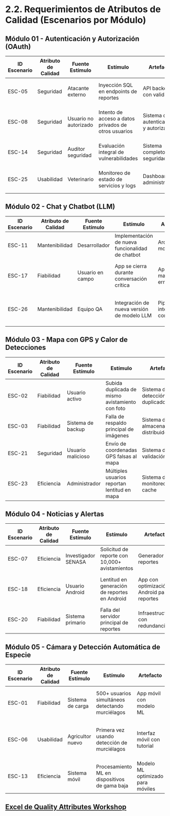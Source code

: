 # 2.2. Requerimientos de Atributos de Calidad (Escenarios por Módulo)

## Módulo 01 - Autenticación y Autorización (OAuth)

| ID Escenario | Atributo de Calidad | Fuente Estímulo       | Estímulo                                             | Artefacto                               | Entorno    | Respuesta                                        | Medida de Respuesta                     |
| ------------ | ------------------- | --------------------- | ---------------------------------------------------- | --------------------------------------- | ---------- | ------------------------------------------------ | --------------------------------------- |
| ESC-05       | Seguridad           | Atacante externo      | Inyección SQL en endpoints de reportes               | API backend con validación              | Producción | Bloquea ataques y registra incidencias           | 100% ataques bloqueados + alerta <1min  |
| ESC-08       | Seguridad           | Usuario no autorizado | Intento de acceso a datos privados de otros usuarios | Sistema de autenticación y autorización | Producción | Deniega acceso y registra intento sospechoso     | 0 accesos no autorizados + log completo |
| ESC-14       | Seguridad           | Auditor seguridad     | Evaluación integral de vulnerabilidades              | Sistema completo de seguridad           | Testing    | Implementa contramedidas para todas las amenazas | 0 vulnerabilidades críticas/altas       |
| ESC-25       | Usabilidad          | Veterinario           | Monitoreo de estado de servicios y logs              | Dashboard de administración             | Producción | Panel centralizado con alertas en tiempo real    | 100% incidencias visibles <30s          |

## Módulo 02 - Chat y Chatbot (LLM)

| ID Escenario | Atributo de Calidad | Fuente Estímulo  | Estímulo                                         | Artefacto                        | Entorno    | Respuesta                                        | Medida de Respuesta                      |
| ------------ | ------------------- | ---------------- | ------------------------------------------------ | -------------------------------- | ---------- | ------------------------------------------------ | ---------------------------------------- |
| ESC-11       | Mantenibilidad      | Desarrollador    | Implementación de nueva funcionalidad de chatbot | Arquitectura modular             | Desarrollo | Integración sin afectar módulos existentes       | <2 días integración + 0 breaking changes |
| ESC-17       | Fiabilidad          | Usuario en campo | App se cierra durante conversación crítica       | App con manejo de errores        | Producción | Recupera sesión y mantiene datos de conversación | 100% recuperación de datos tras crash    |
| ESC-26       | Mantenibilidad      | Equipo QA        | Integración de nueva versión de modelo LLM       | Pipeline de integración continua | Desarrollo | Deployment automático tras pasar test suite      | 0 regresiones en funcionalidad core      |

## Módulo 03 - Mapa con GPS y Calor de Detecciones

| ID Escenario | Atributo de Calidad | Fuente Estímulo   | Estímulo                                        | Artefacto                             | Entorno    | Respuesta                                          | Medida de Respuesta                      |
| ------------ | ------------------- | ----------------- | ----------------------------------------------- | ------------------------------------- | ---------- | -------------------------------------------------- | ---------------------------------------- |
| ESC-02       | Fiabilidad          | Usuario activo    | Subida duplicada de mismo avistamiento con foto | Sistema de detección duplicados       | Producción | Detecta duplicado y sugiere editar existente       | 0 duplicados verdaderos en base de datos |
| ESC-03       | Fiabilidad          | Sistema de backup | Falla de respaldo principal de imágenes         | Sistema de almacenamiento distribuido | Producción | Activa respaldo secundario transparentemente       | 99.99% disponibilidad de imágenes        |
| ESC-21       | Seguridad           | Usuario malicioso | Envío de coordenadas GPS falsas al mapa         | Sistema de validación GPS             | Producción | Rechaza datos inválidos con mensaje de error       | 99% ubicaciones falsas detectadas        |
| ESC-23       | Eficiencia          | Administrador     | Múltiples usuarios reportan lentitud en mapa    | Sistema de monitoreo y cache          | Producción | Diagnóstico en tiempo real con métricas detalladas | Identificación causa raíz <10min         |

## Módulo 04 - Noticias y Alertas

| ID Escenario | Atributo de Calidad | Fuente Estímulo     | Estímulo                                       | Artefacto                                  | Entorno    | Respuesta                                     | Medida de Respuesta                  |
| ------------ | ------------------- | ------------------- | ---------------------------------------------- | ------------------------------------------ | ---------- | --------------------------------------------- | ------------------------------------ |
| ESC-07       | Eficiencia          | Investigador SENASA | Solicitud de reporte con 10,000+ avistamientos | Generador de reportes                      | Producción | Genera reporte paginado con gráficos          | 95% reportes generados <30s          |
| ESC-18       | Eficiencia          | Usuario Android     | Lentitud en generación de reportes en Android  | App con optimización Android para reportes | Producción | Optimización específica para arquitectura ARM | 70% mejora velocidad vs versión base |
| ESC-20       | Fiabilidad          | Sistema primario    | Falla del servidor principal de reportes       | Infraestructura con redundancia            | Producción | Failover automático a servidor secundario     | <5s downtime en 99.9% casos          |

## Módulo 05 - Cámara y Detección Automática de Especie

| ID Escenario | Atributo de Calidad | Fuente Estímulo  | Estímulo                                         | Artefacto                         | Entorno    | Respuesta                                     | Medida de Respuesta                               |
| ------------ | ------------------- | ---------------- | ------------------------------------------------ | --------------------------------- | ---------- | --------------------------------------------- | ------------------------------------------------- |
| ESC-01       | Fiabilidad          | Sistema de carga | 500+ usuarios simultáneos detectando murciélagos | App móvil con modelo ML           | Producción | Mantiene procesamiento ML sin degradación     | 95% requests <3s con 500 usuarios                 |
| ESC-06       | Usabilidad          | Agricultor nuevo | Primera vez usando detección de murciélagos      | Interfaz móvil con tutorial       | Producción | Tutorial interactivo paso a paso              | 90% completan detección exitosa en primer intento |
| ESC-13       | Eficiencia          | Sistema móvil    | Procesamiento ML en dispositivos de gama baja    | Modelo ML optimizado para móviles | Producción | Detección funcional en Android 6+ con 2GB RAM | 80% detecciones <5s en gama baja                  |

## [Excel de Quality Attributes Workshop](./../../3/qaw/QAW%20Grupo%204.xlsx)
